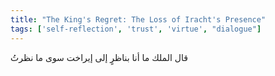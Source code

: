 ```yaml
---
title: "The King's Regret: The Loss of Iracht's Presence"
tags: ['self-reflection', 'trust', 'virtue', "dialogue"]
---
```


 قال الملك ما أنا بناظرٍ إلى إيراخت سوى ما نظرتُ
